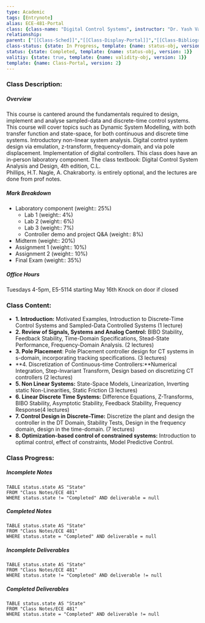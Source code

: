 ```yaml
---
type: Academic
tags: [Entrynote]
alias: ECE-481-Portal
class: {class-name: "Digital Control Systems", instructor: "Dr. Yash Vardhan Pant", medium: "In Person", start-date: 2023-05-08, university: "University of Waterloo", class-alias: ECE-481, template: {name: class-uni-obj, version: 1}}
relationship: 
parent: ["[[Class-Sched]]","[[Class-Display-Portal]]","[[Class-Bibliography]]"]
class-status: {state: In Progress, template: {name: status-obj, version: 1}}
status: {state: Completed, template: {name: status-obj, version: 1}}
valitiy: {state: true, template: {name: validity-obj, version: 1}}
template: {name: Class-Portal, version: 2} 
---
```

### Class Description:
##### Overview
This course is cantered around the fundamentals required to design, implement and analyse sampled-data and discrete-time control systems. This course will cover topics such as Dynamic System Modelling, with both transfer function and state-space, for both continuous and discrete time systems. Introductory non-linear system analysis. Digital control system design via emulation, z-transform, frequency-domain, and via pole displacement. Implementation of digital controllers. 
This class does have an in-person laboratory component.
The class textbook: Digital Control System Analysis and Design, 4th edition, C.L.  
Phillips, H.T. Nagle, A. Chakraborty. is entirely optional, and the lectures are done from prof notes.

##### Mark Breakdown
- Laboratory component (weight:: 25%)
	- Lab 1 (weight:: 4%)
	- Lab 2 (weight:: 6%)
	- Lab 3 (weight:: 7%)
	- Controller demo and project Q&A (weight:: 8%)
- Midterm (weight:: 20%)
- Assignment 1 (weight:: 10%)
- Assignment 2 (weight:: 10%)
- Final Exam (weight:: 35%)

##### Office Hours
Tuesdays 4-5pm, E5-5114 starting May 16th
Knock on door if closed

### Class Content:
- **1. Introduction:** Motivated Examples, Introduction to Discrete-Time Control Systems and Sampled-Data Controlled Systems (1 lecture)
- **2. Review of Signals, Systems and Analog Control:** BIBO Stability, Feedback Stability, Time-Domain Specifications, Stead-State Performance, Frequency-Domain Analysis. (2 lectures)
- **3. Pole Placement**: Pole Placement controller design for CT systems in s-domain, incorporating tracking specifications. (3 lectures) 
- **4. Discretization of Continuous-time Controllers:**Numerical Integration, Step-Invariant Transform, Design based on discretizing CT controllers (2 lectures)
- **5. Non Linear Systems:** State-Space Models, Linearization, Inverting static Non-Linearities, Static Friction (3 lectures)
- **6. Linear Discrete Time Systems:** Difference Equations, Z-Transforms, BIBO Stability, Asymptotic Stability, Feedback Stability, Frequency Response(4 lectures)
- **7. Control Design in Discrete-Time:** Discretize the plant and design the controller in the DT Domain, Stability Tests, Design in the frequency domain, design in the time-domain. (7 lectures) 
- **8. Optimization-based control of constrained systems:** Introduction to optimal control, effect of constraints, Model Predictive Control.

### Class Progress: 
##### Incomplete Notes
```dataview
TABLE status.state AS "State"
FROM "Class Notes/ECE 481"
WHERE status.state != "Completed" AND deliverable = null
```
##### Completed Notes 
```dataview
TABLE status.state AS "State"
FROM "Class Notes/ECE 481"
WHERE status.state = "Completed" AND deliverable = null
```
##### Incomplete Deliverables
```dataview
TABLE status.state AS "State"
FROM "Class Notes/ECE 481"
WHERE status.state != "Completed" AND deliverable != null
```

##### Completed Deliverables
```dataview
TABLE status.state AS "State"
FROM "Class Notes/ECE 481"
WHERE status.state = "Completed" AND deliverable != null
```

